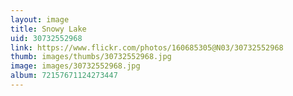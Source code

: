 ```yaml
---
layout: image
title: Snowy Lake
uid: 30732552968
link: https://www.flickr.com/photos/160685305@N03/30732552968
thumb: images/thumbs/30732552968.jpg
image: images/30732552968.jpg
album: 72157671124273447
---
```



